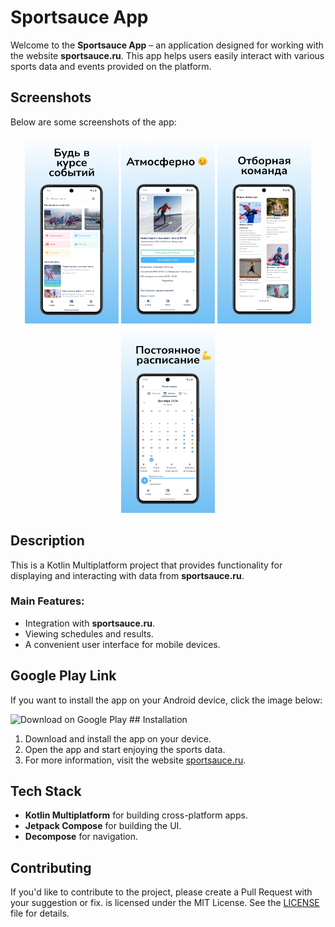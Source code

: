 # Sportsauce App

Welcome to the **Sportsauce App** – an application designed for working with the website **sportsauce.ru**. This app helps users easily interact with various sports data and events provided on the platform.

## Screenshots

Below are some screenshots of the app:

<p align="center">
    <img src=".github/images/screenshot_1.jpg" width="150" height="300">
    <img src=".github/images/screenshot_2.jpg" width="150" height="300">
    <img src=".github/images/screenshot_3.jpg" width="150" height="300">
    <img src=".github/images/screenshot_4.jpg" width="150" height="300">
</p>

## Description

This is a Kotlin Multiplatform project that provides functionality for displaying and interacting with data from **sportsauce.ru**.

### Main Features:
- Integration with **sportsauce.ru**.
- Viewing schedules and results.
- A convenient user interface for mobile devices.

## Google Play Link

If you want to install the app on your Android device, click the image below:

<img src="https://upload.wikimedia.org/wikipedia/commons/thumb/7/78/Google_Play_Store_badge_EN.svg/1280px-Google_Play_Store_badge_EN.svg.png" alt="Download on Google Play" height="80">
## Installation

1. Download and install the app on your device.
2. Open the app and start enjoying the sports data.
3. For more information, visit the website [sportsauce.ru](https://sportsauce.ru).

## Tech Stack

- **Kotlin Multiplatform** for building cross-platform apps.
- **Jetpack Compose** for building the UI.
- **Decompose** for navigation.

## Contributing

If you'd like to contribute to the project, please create a Pull Request with your suggestion or fix.
is licensed under the MIT License. See the [LICENSE](LICENSE) file for details.